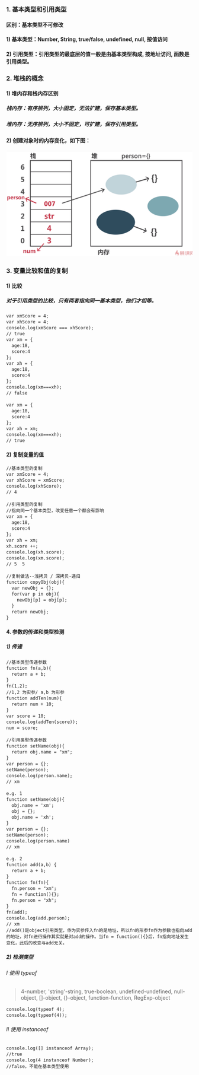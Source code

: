 ### 1. 基本类型和引用类型

#### 区别：基本类型不可修改

#### 1) 基本类型：Number, String, true/false, undefined, null, 按值访问

#### 2) 引用类型：引用类型的最底层的值一般是由基本类型构成, 按地址访问, 函数是引用类型。

### 2. 堆栈的概念

#### 1) 堆内存和栈内存区别

##### 栈内存：有序排列，大小固定，无法扩建，保存基本类型。

##### 堆内存：无序排列，大小不固定，可扩建，保存引用类型。

#### 2) 创建对象时的内存变化，如下图：

![堆栈内存图](imgs/001.png)

### 3. 变量比较和值的复制

#### 1) 比较

##### 对于引用类型的比较，只有两者指向同一基本类型，他们才相等。

```
var xmScore = 4;
var xhScore = 4;
console.log(xmScore === xhScore);
// true
var xm = {
  age:18,
  score:4
};
var xh = {
  age:18,
  score:4
};
console.log(xm===xh);
// false

var xm = {
  age:18,
  score:4
};
var xh = xm;
console.log(xm===xh);
// true
```

#### 2) 复制变量的值

```
//基本类型的复制
var xmScore = 4;
var xhScore = xmScore;
console.log(xhScore);
// 4

//引用类型的复制
//指向同一个基本类型，改变任意一个都会有影响
var xm = {
  age:18,
  score:4
};
var xh = xm;
xh.score ++;
console.log(xh.score);
console.log(xm.score);
// 5  5

//复制做法--浅拷贝 / 深拷贝-递归
function copyObj(obj){
  var newObj = {};
  for(var p in obj){
    newObj[p] = obj[p];
  }
  return newObj;
}

```

#### 4. 参数的传递和类型检测

##### 1) 传递

```
//基本类型传递参数
function fn(a,b){
  return a + b;
}
fn(1,2);
//1,2 为实参/ a,b 为形参
function addTen(num){
  return num + 10;
}
var score = 10;
console.log(addTen(score));
num = score;

//引用类型传递参数
function setName(obj){
  return obj.name = "xm";
}
var person = {};
setName(person);
console.log(person.name);
// xm

e.g. 1
function setName(obj){
  obj.name = 'xm';
  obj = {};
  obj.name = 'xh';
}
var person = {};
setName(person);
console.log(person.name)
// xm

e.g. 2
function add(a,b) {
  return a + b;
}
function fn(fn){
  fn.person = "xm";
  fn = function(){};
  fn.person = "xh";
}
fn(add);
console.log(add.person);
// xm
//add()是object引用类型，作为实参传入fn的是地址，所以fn的形参fn作为参数也指向add的地址，对fn进行操作其实就是对add的操作。当fn = function(){}后，fn指向地址发生变化，此后的改变与add无关。
```

##### 2) 检测类型

###### I 使用 typeof

> 4-number, 'string'-string, true-boolean, undefined-undefined, null-object, []-object, {}-object, function-function, RegExp-object

```
console.log(typeof 4);
console.log(typeof(4));
```

###### II 使用 instanceof

```
console.log([] instanceof Array);
//true
console.log(4 instanceof Number);
//false，不能在基本类型使用
```

